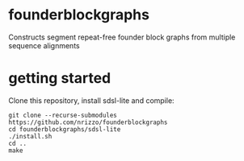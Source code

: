 # founderblockgraphs
Constructs segment repeat-free founder block graphs from multiple sequence alignments

# getting started
Clone this repository, install sdsl-lite and compile:
```
git clone --recurse-submodules https://github.com/nrizzo/founderblockgraphs
cd founderblockgraphs/sdsl-lite
./install.sh
cd ..
make
```
